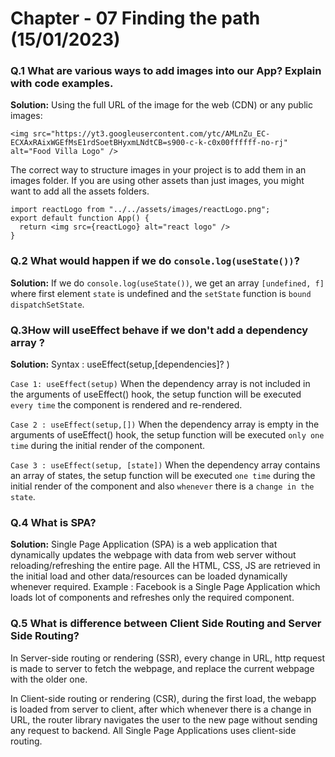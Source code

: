 # Chapter - 07 Finding the path (15/01/2023)

### Q.1 What are various ways to add images into our App? Explain with code examples.
**Solution:**
Using the full URL of the image for the web (CDN) or any public images:
```
<img src="https://yt3.googleusercontent.com/ytc/AMLnZu_EC-ECXAxRAixWGEfMsE1rdSoetBHyxmLNdtCB=s900-c-k-c0x00ffffff-no-rj" alt="Food Villa Logo" />
```
The correct way to structure images in your project is to add them in an images folder. If you are using other assets than just images, you might want to add all the assets folders.
```
import reactLogo from "../../assets/images/reactLogo.png";
export default function App() {
  return <img src={reactLogo} alt="react logo" />
}
```
### Q.2 What would happen if we do `console.log(useState())`?
**Solution:**
If we do `console.log(useState())`, we get an array ```[undefined, f]``` where first element ```state``` is undefined and the ```setState``` function is ```bound dispatchSetState```.
 
### Q.3How will useEffect behave if we don't add a dependency array ?
**Solution:** Syntax : useEffect(setup,[dependencies]? )

`Case 1: useEffect(setup)` When the dependency array is not included in the arguments of useEffect() hook, the setup function will be executed `every time` the component is rendered and re-rendered.

`Case 2 : useEffect(setup,[])` When the dependency array is empty in the arguments of useEffect() hook, the setup function will be executed `only one time` during the initial render of the component.

`Case 3 : useEffect(setup, [state])` When the dependency array contains an array of states, the setup function will be executed `one time` during the initial render of the component and also `whenever` there is a `change in the state`.

### Q.4 What is SPA?
**Solution:** Single Page Application (SPA) is a web application that dynamically updates the webpage with data from web server without reloading/refreshing the entire page. All the HTML, CSS, JS are retrieved in the initial load and other data/resources can be loaded dynamically whenever required. Example : Facebook is a Single Page Application which loads lot of components and refreshes only the required component.

### Q.5 What is difference between Client Side Routing and Server Side Routing?
In Server-side routing or rendering (SSR), every change in URL, http request is made to server to fetch the webpage, and replace the current webpage with the older one.

In Client-side routing or rendering (CSR), during the first load, the webapp is loaded from server to client, after which whenever there is a change in URL, the router library navigates the user to the new page without sending any request to backend. All Single Page Applications uses client-side routing.